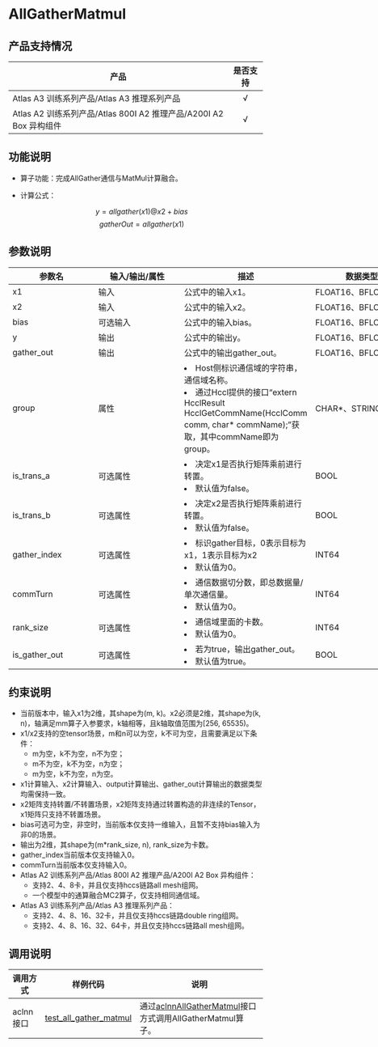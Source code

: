 # AllGatherMatmul

## 产品支持情况

| 产品 | 是否支持 |
| ---- | :----: |
| <term>Atlas A3 训练系列产品/Atlas A3 推理系列产品</term> | √ |
| <term>Atlas A2 训练系列产品/Atlas 800I A2 推理产品/A200I A2 Box 异构组件</term> | √ |

## 功能说明


- 算子功能：完成AllGather通信与MatMul计算融合。
- 计算公式：

    $$
    y=allgather(x1)@x2+bias
    $$
    $$
    gatherOut=allgather(x1)
    $$
## 参数说明


<table style="undefined;table-layout: fixed; width: 1576px"><colgroup>
  <col style="width: 170px">
  <col style="width: 170px">
  <col style="width: 200px">
  <col style="width: 200px">
  <col style="width: 170px">
  </colgroup>
  <thead>
    <tr>
      <th>参数名</th>
      <th>输入/输出/属性</th>
      <th>描述</th>
      <th>数据类型</th>
      <th>数据格式</th>
    </tr></thead>
  <tbody>
    <tr>
      <td>x1</td>
      <td>输入</td>
      <td>公式中的输入x1。</td>
      <td>FLOAT16、BFLOAT16</td>
      <td>ND</td>
    </tr>
    <tr>
      <td>x2</td>
      <td>输入</td>
      <td>公式中的输入x2。</td>
      <td>FLOAT16、BFLOAT16</td>
      <td>ND</td>
    </tr>
    <tr>
      <td>bias</td>
      <td>可选输入</td>
      <td>公式中的输入bias。</td>
      <td>FLOAT16、BFLOAT16</td>
      <td>ND</td>
    </tr>
    <tr>
      <td>y</td>
      <td>输出</td>
      <td>公式中的输出y。</td>
      <td>FLOAT16、BFLOAT16</td>
      <td>ND</td>
    </tr>
    <tr>
      <td>gather_out</td>
      <td>输出</td>
      <td>公式中的输出gather_out。</td>
      <td>FLOAT16、BFLOAT16</td>
      <td>ND</td>
    </tr>
    <tr>
      <td>group</td>
      <td>属性</td>
      <td><li>Host侧标识通信域的字符串，通信域名称。</li><li>通过Hccl提供的接口“extern HcclResult HcclGetCommName(HcclComm comm, char* commName);”获取，其中commName即为group。</li></td>
      <td>CHAR*、STRING</td>
      <td>-</td>
    </tr>
    <tr>
      <td>is_trans_a</td>
      <td>可选属性</td>
      <td><li>决定x1是否执行矩阵乘前进行转置。</li><li>默认值为false。</li></td>
      <td>BOOL</td>
      <td>-</td>
    </tr>
    <tr>
      <td>is_trans_b</td>
      <td>可选属性</td>
      <td><li>决定x2是否执行矩阵乘前进行转置。</li><li>默认值为false。</li></td>
      <td>BOOL</td>
      <td>-</td>
    </tr>
    <tr>
      <td>gather_index</td>
      <td>可选属性</td>
      <td><li>标识gather目标，0表示目标为x1，1表示目标为x2</li><li>默认值为0。</li></td>
      <td>INT64</td>
      <td>-</td>
    </tr>
    <tr>
      <td>commTurn</td>
      <td>可选属性</td>
      <td><li>通信数据切分数，即总数据量/单次通信量。</li><li>默认值为0。</li></td>
      <td>INT64</td>
      <td>-</td>
    </tr>
    <tr>
      <td>rank_size</td>
      <td>可选属性</td>
      <td><li>通信域里面的卡数。</li><li>默认值为0。</li></td>
      <td>INT64</td>
      <td>-</td>
    </tr>
    <tr>
      <td>is_gather_out</td>
      <td>可选属性</td>
      <td><li>若为true，输出gather_out。</li><li>默认值为true。</li></td>
      <td>BOOL</td>
      <td>-</td>
    </tr>
  </tbody></table>

## 约束说明
* 当前版本中，输入x1为2维，其shape为(m, k)。x2必须是2维，其shape为(k, n)，轴满足mm算子入参要求，k轴相等，且k轴取值范围为[256, 65535)。
* x1/x2支持的空tensor场景，m和n可以为空，k不可为空，且需要满足以下条件：
    * m为空，k不为空，n不为空；
    * m不为空，k不为空，n为空；
    * m为空，k不为空，n为空。
* x1计算输入、x2计算输入、output计算输出、gather_out计算输出的数据类型均需保持一致。
* x2矩阵支持转置/不转置场景，x2矩阵支持通过转置构造的非连续的Tensor，x1矩阵只支持不转置场景。
* bias可选可为空，非空时，当前版本仅支持一维输入，且暂不支持bias输入为非0的场景。
* 输出为2维，其shape为(m*rank_size, n), rank_size为卡数。
* gather_index当前版本仅支持输入0。
* commTurn当前版本仅支持输入0。
* <term>Atlas A2 训练系列产品/Atlas 800I A2 推理产品/A200I A2 Box 异构组件</term>：
    * 支持2、4、8卡，并且仅支持hccs链路all mesh组网。
    * 一个模型中的通算融合MC2算子，仅支持相同通信域。
* <term>Atlas A3 训练系列产品/Atlas A3 推理系列产品</term>：
    * 支持2、4、8、16、32卡，并且仅支持hccs链路double ring组网。
    * 支持2、4、8、16、32、64卡，并且仅支持hccs链路all mesh组网。
## 调用说明


| 调用方式   | 样例代码           | 说明                                         |
| ---------------- | --------------------------- | --------------------------------------------------- |
| aclnn接口  | [test_all_gather_matmul](./examples/test_all_gather_matmul.cpp) | 通过[aclnnAllGatherMatmul](./docs/aclnnAllGatherMatmul.md)接口方式调用AllGatherMatmul算子。 |

